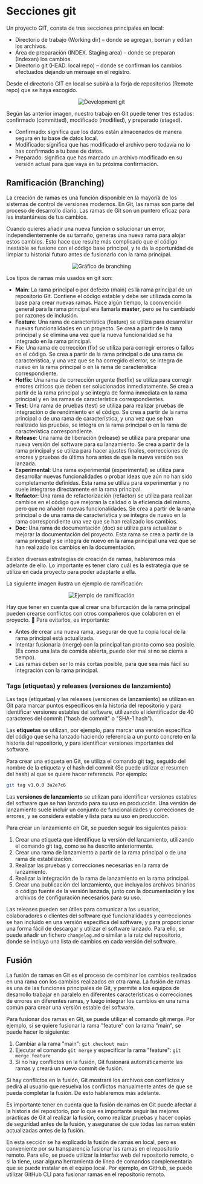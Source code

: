 # Secciones git 

Un proyecto GIT, consta de tres secciones principales en local:

- Directorio de trabajo (Working dir) – donde se agregan, borran y editan los archivos.
- Área de preparación (INDEX. Staging area) – donde se preparan (Indexan) los cambios.
- Directorio git (HEAD. local repo) – donde se confirman los cambios efectuados dejando un mensaje en el registro.

Desde el directorio GIT en local se subirá a la forja de repositorios (Remote repo) que se haya escogido.

<p align="center">
  <img src="../_media/02_hands_on/ciclos-de-trabajo-Git.png" alt="Development git"/>
</p>


Según las anterior imagen, nuestro trabajo en Git puede tener tres estados: confirmado (committed), modificado (modified), y preparado (staged). 
- Confirmado: significa que los datos están almacenados de manera segura en tu base de datos local. 
- Modificado: significa que has modificado el archivo pero todavía no lo has confirmado a tu base de datos. 
- Preparado: significa que has marcado un archivo modificado en su versión actual para que vaya en tu próxima confirmación.


## Ramificación (Branching)

La creación de ramas es una función disponible en la mayoría de los sistemas de control de versiones modernos. En Git, las ramas son parte del proceso de desarrollo diario. Las ramas de Git son un puntero eficaz para las instantáneas de tus cambios. 

Cuando quieres añadir una nueva función o solucionar un error, independientemente de su tamaño, generas una nueva rama para alojar estos cambios. Esto hace que resulte más complicado que el código inestable se fusione con el código base principal, y te da la oportunidad de limpiar tu historial futuro antes de fusionarlo con la rama principal.

<p align="center">
  <img src="../_media/02_hands_on/branch.png" alt="Gráfico de branching"/>
</p>

Los tipos de ramas más usados en git son:
- **Main**: La rama principal o por defecto (main) es la rama principal de un repositorio Git. Contiene el código estable y debe ser utilizada como la base para crear nuevas ramas. Hace algún tiempo, la coonvención general para la rama principal era llamarla **master**, pero se ha cambiado por razones de inclusión.
- **Feature**: Una rama de característica (feature) se utiliza para desarrollar nuevas funcionalidades en un proyecto. Se crea a partir de la rama principal y se elimina una vez que la nueva funcionalidad se ha integrado en la rama principal.
- **Fix**: Una rama de corrección (fix) se utiliza para corregir errores o fallos en el código. Se crea a partir de la rama principal o de una rama de característica, y una vez que se ha corregido el error, se integra de nuevo en la rama principal o en la rama de característica correspondiente.
- **Hotfix**: Una rama de corrección urgente (hotfix) se utiliza para corregir errores críticos que deben ser solucionados inmediatamente. Se crea a partir de la rama principal y se integra de forma inmediata en la rama principal y en las ramas de característica correspondientes.
- **Test**: Una rama de pruebas (test) se utiliza para realizar pruebas de integración o de rendimiento en el código. Se crea a partir de la rama principal o de una rama de característica, y una vez que se han realizado las pruebas, se integra en la rama principal o en la rama de característica correspondiente.
- **Release**: Una rama de liberación (release) se utiliza para preparar una nueva versión del software para su lanzamiento. Se crea a partir de la rama principal y se utiliza para hacer ajustes finales, correcciones de errores y pruebas de última hora antes de que la nueva versión sea lanzada.
- **Experimental**: Una rama experimental (experimental) se utiliza para desarrollar nuevas funcionalidades o probar ideas que aún no han sido completamente definidas. Esta rama se utiliza para experimentar y no suele integrarse directamente en la rama principal.
- **Refactor**: Una rama de refactorización (refactor) se utiliza para realizar cambios en el código que mejoran la calidad o la eficiencia del mismo, pero que no añaden nuevas funcionalidades. Se crea a partir de la rama principal o de una rama de característica y se integra de nuevo en la rama correspondiente una vez que se han realizado los cambios.
- **Doc**: Una rama de documentación (doc) se utiliza para actualizar o mejorar la documentación del proyecto. Esta rama se crea a partir de la rama principal y se integra de nuevo en la rama principal una vez que se han realizado los cambios en la documentación.

Existen diversas estrategias de creación de ramas, hablaremos más adelante de ello. Lo importante es tener claro cuál es la estrategia que se utiliza en cada proyecto para poder adaptarte a ella. 

La siguiente imagen ilustra un ejemplo de ramificación:

<p align="center">
  <img src="../_media/02_hands_on/branch-git.png" alt="Ejemplo de ramificación"/>
</p> 

Hay que tener en cuenta que al crear una bifurcación de la rama principal pueden crearse conflictos con otros compañeros que colaboren en el proyecto. 👀 Para evitarlos, es importante:
- Antes de crear una nueva rama, asegurar de que tu copia local de la rama principal está actualizada.
- Intentar fusionarla (merge) con la principal tan pronto como sea posible. (Es como una lata de comida abierta, puede oler mal si no se cierra a tiempo).
- Las ramas deben ser lo más cortas posible, para que sea más fácil su integración con la rama principal.

### Tags (etiquetas) y releases (versiones de lanzamiento)

Las tags (etiquetas) y las releases (versiones de lanzamiento) se utilizan en Git para marcar puntos específicos en la historia del repositorio y para identificar versiones estables del software, utilizando el identificador de 40 carácteres del commit ("hash de commit" o "SHA-1 hash").

Las **etiquetas** se utilizan, por ejemplo, para marcar una versión específica del código que se ha lanzado haciendo referencia a un punto concreto en la historia del repositorio, y para identificar versiones importantes del software. 

Para crear una etiqueta en Git, se utiliza el comando git tag, seguido del nombre de la etiqueta y el hash del commit (Se puede utilizar el resumen del hash) al que se quiere hacer referencia. Por ejemplo:

```bash
git tag v1.0.0 3a2e7c6
```

Las **versiones de lanzamiento** se utilizan para identificar versiones estables del software que se han lanzado para su uso en producción. Una versión de lanzamiento suele incluir un conjunto de funcionalidades y correcciones de errores, y se considera estable y lista para su uso en producción.

Para crear un lanzamiento en Git, se pueden seguir los siguientes pasos:

1. Crear una etiqueta que identifique la versión del lanzamiento, utilizando el comando git tag, como se ha descrito anteriormente.
2. Crear una rama de lanzamiento a partir de la rama principal o de una rama de estabilización.
3. Realizar las pruebas y correcciones necesarias en la rama de lanzamiento.
4. Realizar la integración de la rama de lanzamiento en la rama principal.
5. Crear una publicación del lanzamiento, que incluya los archivos binarios o código fuente de la versión lanzada, junto con la documentación y los archivos de configuración necesarios para su uso.

Las releases pueden ser útiles para comunicar a los usuarios, colaboradores o clientes del software qué funcionalidades y correcciones se han incluido en una versión específica del software, y para proporcionar una forma fácil de descargar y utilizar el software lanzado. Para ello, se puede añadir un fichero `changelog.md` o similar a la raíz del repositorio, donde se incluya una lista de cambios en cada versión del software.

## Fusión

La fusión de ramas en Git es el proceso de combinar los cambios realizados en una rama con los cambios realizados en otra rama. La fusión de ramas es una de las funciones principales de Git, y permite a los equipos de desarrollo trabajar en paralelo en diferentes características o correcciones de errores en diferentes ramas, y luego integrar los cambios en una rama común para crear una versión estable del software.

Para fusionar dos ramas en Git, se puede utilizar el comando git merge. Por ejemplo, si se quiere fusionar la rama "feature" con la rama "main", se puede hacer lo siguiente:

1. Cambiar a la rama "main": `git checkout main`
2. Ejecutar el comando `git merge` y especificar la rama "feature": `git merge feature`
3. Si no hay conflictos en la fusión, Git fusionará automáticamente las ramas y creará un nuevo commit de fusión.

Si hay conflictos en la fusión, Git mostrará los archivos con conflictos y pedirá al usuario que resuelva los conflictos manualmente antes de que se pueda completar la fusión. De esto hablaremos más adelante.

Es importante tener en cuenta que la fusión de ramas en Git puede afectar a la historia del repositorio, por lo que es importante seguir las mejores prácticas de Git al realizar la fusión, como realizar pruebas y hacer copias de seguridad antes de la fusión, y asegurarse de que todas las ramas estén actualizadas antes de la fusión.

En esta sección se ha explicado la fusión de ramas en local, pero es conveniente por su transparencia fusionar las ramas en el repositorio remoto. Para ello, se puede utilizar la interfaz web del repositorio remoto, o si la tiene, usar alguna herramienta de línea de comandos complementaria que se puede instalar en el equipo local. Por ejemplo, en GitHub, se puede utilizar GitHub CLI para fusionar ramas en el repositorio remoto.
